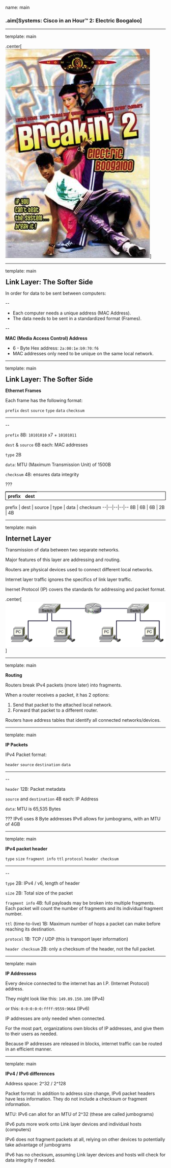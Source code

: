 name: main

### .aim[Systems: Cisco in an Hour™ 2: Electric Boogaloo]
<style>
.aim {
font-size: .75em;
border-bottom: 1px solid lightgray;
margin: 1px;
}
.remark-inline-code {
  background-color: lightgray;
  border-radius: 3px;
  padding-left: 2px;
  padding-right: 2px;
}
h4 {
font-size: 1.5em;
margin: 1px;
}

center_img {
  display: block;
  text-align: center;
}

.table {
  border: solid 1px black;
}

</style>

---
template: main

.center[![breakin](assets/l32_breakin.png)]

---
template: main

#### Link Layer: The Softer Side

In order for data to be sent between computers:

--

* Each computer needs a unique address (MAC Address).
* The data needs to be sent in a standardized format (Frames).

--

__MAC (Media Access Control) Address__

* 6 - Byte Hex address: `2a:00:1e:b9:70:f6`
* MAC addresses only need to be unique on the same local network.

---
template: main

#### Link Layer: The Softer Side

__Ethernet Frames__

Each frame has the following format:

`prefix` `dest` `source` `type` `data` `checksum`

<hr>

--

`prefix` 8B: `10101010` x7 + `10101011`

`dest` & `source` 6B each: MAC addresses

`type` 2B

`data`: MTU (Maximum Transmission Unit) of 1500B

`checksum` 4B: ensures data integrity

???
<table style="border: solid 1px black">
<thead>
<tr>
<th>prefix</th><th>dest</th>
</tr>
</thead>
</table>

prefix | dest | source | type | data | checksum
--|--|--|--|--
8B  |   6B  |  6B  |  2B |  4B

---
template: main

#### Internet Layer

Transmission of data between two separate networks.

Major features of this layer are addressing and routing.

Routers are physical devices used to connect different local networks.

Internet layer traffic ignores the specifics of link layer traffic.

Inernet Protocol (IP) covers the standards for addressing and packet format.

.center[![internet](assets/l32_internet.png)]

---
template: main

__Routing__

Routers break IPv4 packets (more later) into fragments.

When a router receives a packet, it has 2 options:

  1. Send that packet to the attached local network.
  2. Forward that packet to a different router.

Routers have address tables that identify all connected networks/devices.

---
template: main

__IP Packets__

IPv4 Packet format:

`header` `source` `destination` `data`

<hr>

--

`header` 12B: Packet metadata

`source` and `destination` 4B each: IP Address

`data`: MTU is 65,535 Bytes

???
IPv6 uses 8 Byte addresses
IPv6 allows for jumbograms, with an MTU of 4GB

---
template: main

__IPv4 packet header__

`type` `size` `fragment info` `ttl` `protocol` `header checksum`

 <hr>

--

`type` 2B: IPv4 / v6, length of header

`size` 2B: Total size of the packet

`fragment info` 4B: full payloads may be broken into multiple fragments. Each packet will count the number of fragments and its individual fragment number.

`ttl` (time-to-live) 1B: Maximum number of hops a packet can make before reaching its destination.

`protocol` 1B: TCP / UDP (this is transport layer information)

`header checksum` 2B: only a checksum of the header, not the full packet.

---
template: main

__IP Addressess__

Every device connected to the internet has an I.P. (Internet Protocol) address.

They might look like this: `149.89.150.100`  (IPv4)

or this: `0:0:0:0:0:ffff:9559:9664` (IPv6)

IP addresses are only needed when connected.

For the most part, organizations own blocks of IP addresses, and give them to their users as needed.

Because IP addresses are released in blocks, internet traffic can be routed in an efficient manner.

---
template: main

__IPv4 / IPv6 differences__

Address space: 2^32 / 2^128

Packet format: In addition to address size change, IPv6 packet headers have less information. They do not include a checksum or fragment information.

MTU:  IPv6 can allot for an MTU of 2^32 (these are called jumbograms)

IPv6 puts more work onto Link layer devices and individual hosts (computers)

IPv6 does not fragment packets at all, relying on other devices to potentially take advantage of jumbograms

IPv6 has no checksum, assuming Link layer devices and hosts will check for data integrity if needed.
